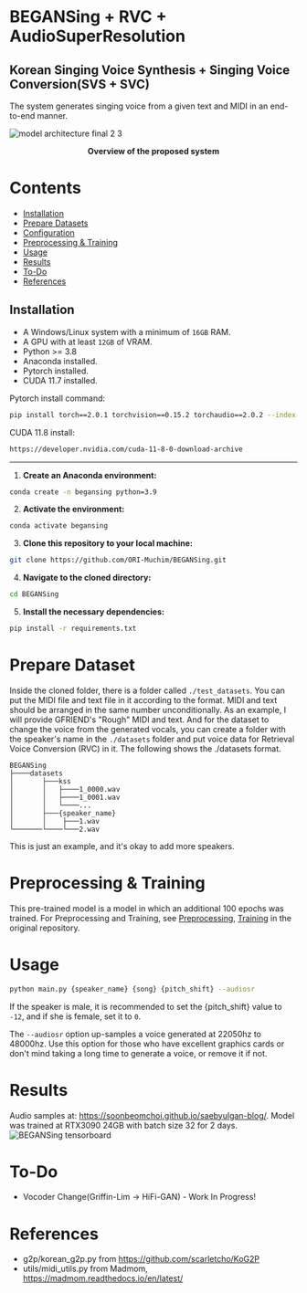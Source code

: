 # BEGANSing + RVC + AudioSuperResolution

## Korean Singing Voice Synthesis + Singing Voice Conversion(SVS + SVC)

The system generates singing voice from a given text and MIDI in an end-to-end manner. 


![model architecture final 2 3](https://user-images.githubusercontent.com/15067112/81911402-3917fe80-9608-11ea-9718-8a61b564a618.jpg)
<p align="center"><b>Overview of the proposed system</b></p>

# Contents
- [Installation](#installation)
- [Prepare Datasets](#prepare-dataset)
- [Configuration](#configuration)
- [Preprocessing & Training](#preprocessing--training)
- [Usage](#usage)
- [Results](#results)
- [To-Do](#to-do)
- [References](#references)

## Installation
- A Windows/Linux system with a minimum of `16GB` RAM.
- A GPU with at least `12GB` of VRAM.
- Python >= 3.8
- Anaconda installed.
- Pytorch installed.
- CUDA 11.7 installed.

Pytorch install command:
```sh
pip install torch==2.0.1 torchvision==0.15.2 torchaudio==2.0.2 --index-url https://download.pytorch.org/whl/cu118
```

CUDA 11.8 install:
```sh
https://developer.nvidia.com/cuda-11-8-0-download-archive
```

---

1. **Create an Anaconda environment:**

```sh
conda create -n begansing python=3.9
```

2. **Activate the environment:**

```sh
conda activate begansing
```

3. **Clone this repository to your local machine:**

```sh
git clone https://github.com/ORI-Muchim/BEGANSing.git
```

4. **Navigate to the cloned directory:**

```sh
cd BEGANSing
```

5. **Install the necessary dependencies:**

```sh
pip install -r requirements.txt
```

# Prepare Dataset
Inside the cloned folder, there is a folder called `./test_datasets`. You can put the MIDI file and text file in it according to the format. MIDI and text should be arranged in the same number unconditionally. As an example, I will provide GFRIEND's "Rough" MIDI and text. And for the dataset to change the voice from the generated vocals, you can create a folder with the speaker's name in the `./datasets` folder and put voice data for Retrieval Voice Conversion (RVC) in it. The following shows the ./datasets format.

```
BEGANSing
├────datasets
│       ├───kss
│       │   ├────1_0000.wav
│       │   ├────1_0001.wav
│       │   └────...
│       ├───{speaker_name}
│       │    ├───1.wav
└───────└────└───2.wav
```
This is just an example, and it's okay to add more speakers.

# Preprocessing & Training

This pre-trained model is a model in which an additional 100 epochs was trained. For Preprocessing and Training, see [Preprocessing](https://github.com/SoonbeomChoi/BEGANSing#preprocessing), [Training](https://github.com/SoonbeomChoi/BEGANSing#training) in the original repository.


# Usage
```bash
python main.py {speaker_name} {song} {pitch_shift} --audiosr
```

If the speaker is male, it is recommended to set the {pitch_shift} value to `-12`, and if she is female, set it to `0`.

The `--audiosr` option up-samples a voice generated at 22050hz to 48000hz. Use this option for those who have excellent graphics cards or don't mind taking a long time to generate a voice, or remove it if not.

# Results
Audio samples at: https://soonbeomchoi.github.io/saebyulgan-blog/. Model was trained at RTX3090 24GB with batch size 32 for 2 days.
![BEGANSing tensorboard](https://user-images.githubusercontent.com/15067112/82179828-34aa5900-991a-11ea-9f73-b85aad109cea.png)

# To-Do
- Vocoder Change(Griffin-Lim -> HiFi-GAN) - Work In Progress!

# References
- g2p/korean_g2p.py from https://github.com/scarletcho/KoG2P
- utils/midi_utils.py from Madmom, https://madmom.readthedocs.io/en/latest/
